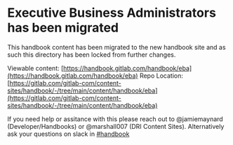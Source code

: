 # Executive Business Administrators has been migrated

This handbook content has been migrated to the new handbook site and as such this directory
has been locked from further changes.

Viewable content: [https://handbook.gitlab.com/handbook/eba](https://handbook.gitlab.com/handbook/eba)
Repo Location: [https://gitlab.com/gitlab-com/content-sites/handbook/-/tree/main/content/handbook/eba](https://gitlab.com/gitlab-com/content-sites/handbook/-/tree/main/content/handbook/eba)

If you need help or assitance with this please reach out to @jamiemaynard (Developer/Handbooks) or
@marshall007 (DRI Content Sites).  Alternatively ask your questions on slack in [#handbook](https://gitlab.slack.com/archives/C81PT2ALD)

